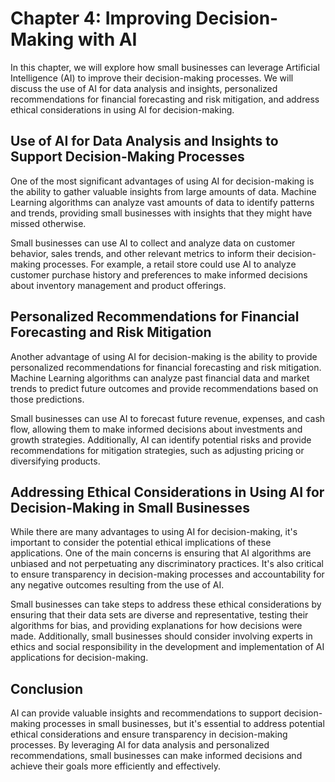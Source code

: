 Chapter 4: Improving Decision-Making with AI
============================================

In this chapter, we will explore how small businesses can leverage Artificial Intelligence (AI) to improve their decision-making processes. We will discuss the use of AI for data analysis and insights, personalized recommendations for financial forecasting and risk mitigation, and address ethical considerations in using AI for decision-making.

Use of AI for Data Analysis and Insights to Support Decision-Making Processes
-----------------------------------------------------------------------------

One of the most significant advantages of using AI for decision-making is the ability to gather valuable insights from large amounts of data. Machine Learning algorithms can analyze vast amounts of data to identify patterns and trends, providing small businesses with insights that they might have missed otherwise.

Small businesses can use AI to collect and analyze data on customer behavior, sales trends, and other relevant metrics to inform their decision-making processes. For example, a retail store could use AI to analyze customer purchase history and preferences to make informed decisions about inventory management and product offerings.

Personalized Recommendations for Financial Forecasting and Risk Mitigation
--------------------------------------------------------------------------

Another advantage of using AI for decision-making is the ability to provide personalized recommendations for financial forecasting and risk mitigation. Machine Learning algorithms can analyze past financial data and market trends to predict future outcomes and provide recommendations based on those predictions.

Small businesses can use AI to forecast future revenue, expenses, and cash flow, allowing them to make informed decisions about investments and growth strategies. Additionally, AI can identify potential risks and provide recommendations for mitigation strategies, such as adjusting pricing or diversifying products.

Addressing Ethical Considerations in Using AI for Decision-Making in Small Businesses
-------------------------------------------------------------------------------------

While there are many advantages to using AI for decision-making, it's important to consider the potential ethical implications of these applications. One of the main concerns is ensuring that AI algorithms are unbiased and not perpetuating any discriminatory practices. It's also critical to ensure transparency in decision-making processes and accountability for any negative outcomes resulting from the use of AI.

Small businesses can take steps to address these ethical considerations by ensuring that their data sets are diverse and representative, testing their algorithms for bias, and providing explanations for how decisions were made. Additionally, small businesses should consider involving experts in ethics and social responsibility in the development and implementation of AI applications for decision-making.

Conclusion
----------

AI can provide valuable insights and recommendations to support decision-making processes in small businesses, but it's essential to address potential ethical considerations and ensure transparency in decision-making processes. By leveraging AI for data analysis and personalized recommendations, small businesses can make informed decisions and achieve their goals more efficiently and effectively.
